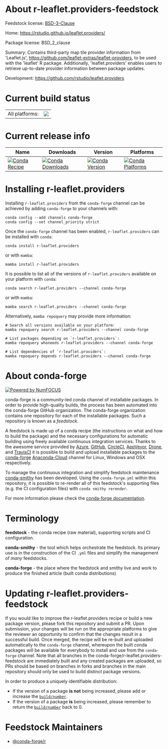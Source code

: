About r-leaflet.providers-feedstock
===================================

Feedstock license: [BSD-3-Clause](https://github.com/conda-forge/r-leaflet.providers-feedstock/blob/main/LICENSE.txt)

Home: https://rstudio.github.io/leaflet.providers/

Package license: BSD_2_clause

Summary: Contains third-party map tile provider information from 'Leaflet.js', <https://github.com/leaflet-extras/leaflet-providers>, to be used with the 'leaflet' R package. Additionally, 'leaflet.providers' enables users to retrieve up-to-date provider information between package updates.

Development: https://github.com/rstudio/leaflet.providers

Current build status
====================


<table><tr><td>All platforms:</td>
    <td>
      <a href="https://dev.azure.com/conda-forge/feedstock-builds/_build/latest?definitionId=8442&branchName=main">
        <img src="https://dev.azure.com/conda-forge/feedstock-builds/_apis/build/status/r-leaflet.providers-feedstock?branchName=main">
      </a>
    </td>
  </tr>
</table>

Current release info
====================

| Name | Downloads | Version | Platforms |
| --- | --- | --- | --- |
| [![Conda Recipe](https://img.shields.io/badge/recipe-r--leaflet.providers-green.svg)](https://anaconda.org/conda-forge/r-leaflet.providers) | [![Conda Downloads](https://img.shields.io/conda/dn/conda-forge/r-leaflet.providers.svg)](https://anaconda.org/conda-forge/r-leaflet.providers) | [![Conda Version](https://img.shields.io/conda/vn/conda-forge/r-leaflet.providers.svg)](https://anaconda.org/conda-forge/r-leaflet.providers) | [![Conda Platforms](https://img.shields.io/conda/pn/conda-forge/r-leaflet.providers.svg)](https://anaconda.org/conda-forge/r-leaflet.providers) |

Installing r-leaflet.providers
==============================

Installing `r-leaflet.providers` from the `conda-forge` channel can be achieved by adding `conda-forge` to your channels with:

```
conda config --add channels conda-forge
conda config --set channel_priority strict
```

Once the `conda-forge` channel has been enabled, `r-leaflet.providers` can be installed with `conda`:

```
conda install r-leaflet.providers
```

or with `mamba`:

```
mamba install r-leaflet.providers
```

It is possible to list all of the versions of `r-leaflet.providers` available on your platform with `conda`:

```
conda search r-leaflet.providers --channel conda-forge
```

or with `mamba`:

```
mamba search r-leaflet.providers --channel conda-forge
```

Alternatively, `mamba repoquery` may provide more information:

```
# Search all versions available on your platform:
mamba repoquery search r-leaflet.providers --channel conda-forge

# List packages depending on `r-leaflet.providers`:
mamba repoquery whoneeds r-leaflet.providers --channel conda-forge

# List dependencies of `r-leaflet.providers`:
mamba repoquery depends r-leaflet.providers --channel conda-forge
```


About conda-forge
=================

[![Powered by
NumFOCUS](https://img.shields.io/badge/powered%20by-NumFOCUS-orange.svg?style=flat&colorA=E1523D&colorB=007D8A)](https://numfocus.org)

conda-forge is a community-led conda channel of installable packages.
In order to provide high-quality builds, the process has been automated into the
conda-forge GitHub organization. The conda-forge organization contains one repository
for each of the installable packages. Such a repository is known as a *feedstock*.

A feedstock is made up of a conda recipe (the instructions on what and how to build
the package) and the necessary configurations for automatic building using freely
available continuous integration services. Thanks to the awesome service provided by
[Azure](https://azure.microsoft.com/en-us/services/devops/), [GitHub](https://github.com/),
[CircleCI](https://circleci.com/), [AppVeyor](https://www.appveyor.com/),
[Drone](https://cloud.drone.io/welcome), and [TravisCI](https://travis-ci.com/)
it is possible to build and upload installable packages to the
[conda-forge](https://anaconda.org/conda-forge) [Anaconda-Cloud](https://anaconda.org/)
channel for Linux, Windows and OSX respectively.

To manage the continuous integration and simplify feedstock maintenance
[conda-smithy](https://github.com/conda-forge/conda-smithy) has been developed.
Using the ``conda-forge.yml`` within this repository, it is possible to re-render all of
this feedstock's supporting files (e.g. the CI configuration files) with ``conda smithy rerender``.

For more information please check the [conda-forge documentation](https://conda-forge.org/docs/).

Terminology
===========

**feedstock** - the conda recipe (raw material), supporting scripts and CI configuration.

**conda-smithy** - the tool which helps orchestrate the feedstock.
                   Its primary use is in the construction of the CI ``.yml`` files
                   and simplify the management of *many* feedstocks.

**conda-forge** - the place where the feedstock and smithy live and work to
                  produce the finished article (built conda distributions)


Updating r-leaflet.providers-feedstock
======================================

If you would like to improve the r-leaflet.providers recipe or build a new
package version, please fork this repository and submit a PR. Upon submission,
your changes will be run on the appropriate platforms to give the reviewer an
opportunity to confirm that the changes result in a successful build. Once
merged, the recipe will be re-built and uploaded automatically to the
`conda-forge` channel, whereupon the built conda packages will be available for
everybody to install and use from the `conda-forge` channel.
Note that all branches in the conda-forge/r-leaflet.providers-feedstock are
immediately built and any created packages are uploaded, so PRs should be based
on branches in forks and branches in the main repository should only be used to
build distinct package versions.

In order to produce a uniquely identifiable distribution:
 * If the version of a package **is not** being increased, please add or increase
   the [``build/number``](https://docs.conda.io/projects/conda-build/en/latest/resources/define-metadata.html#build-number-and-string).
 * If the version of a package **is** being increased, please remember to return
   the [``build/number``](https://docs.conda.io/projects/conda-build/en/latest/resources/define-metadata.html#build-number-and-string)
   back to 0.

Feedstock Maintainers
=====================

* [@conda-forge/r](https://github.com/conda-forge/r/)

